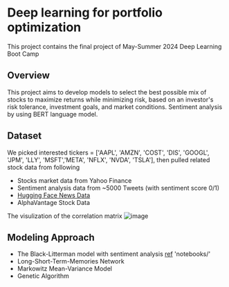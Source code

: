 # Deep learning for portfolio optimization 
This project contains the final project of May-Summer 2024 Deep Learning Boot Camp

## Overview
This project aims to develop models to select the best possible mix of stocks to maximize returns while minimizing risk, based on an investor's risk tolerance, investment goals, and market conditions. Sentiment analysis by using BERT language model.
## Dataset
We picked interested tickers = ['AAPL', 'AMZN', 'COST', 'DIS', 'GOOGL', 'JPM', 'LLY',  'MSFT','META', 'NFLX', 'NVDA', 'TSLA'], then pulled related stock data from following
- Stocks market data from Yahoo Finance 
- Sentiment analysis data from ~5000 Tweets (with sentiment score 0/1)
- [Hugging Face News Data](https://huggingface.co/datasets/okite97/news-data)
- AlphaVantage Stock Data
  
The visulization of the correlation matrix
![image](https://github.com/user-attachments/assets/561ff6d0-ee4e-46aa-8451-d05ac68e70f3)

## Modeling Approach
- The Black-Litterman model with sentiment analysis [ref](https://link.springer.com/article/10.1007/s00521-022-07403-1) 'notebooks/'
- Long-Short-Term-Memories Network
- Markowitz Mean-Variance Model
- Genetic Algorithm 
